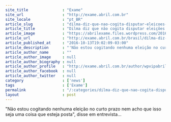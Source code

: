 ```yaml
---
site_title               : "Exame"
site_url                 : "http://exame.abril.com.br"
site_locale              : "pt_BR"
article_slug             : "dilma-diz-que-nao-cogita-disputar-eleicoes-no-curto-prazo"
article_title            : "Dilma diz que não cogita disputar eleições no curto prazo"
article_image            : "https://abrilexame.files.wordpress.com/2016/10/size_960_16_9_dilma-rousseff5.jpg?quality=70&strip=all&w=960"
article_url              : "http://exame.abril.com.br/brasil/dilma-diz-que-nao-cogita-disputar-eleicoes-no-curto-prazo/"
article_published_at     : "2016-10-13T19:02:09-03:00"
article_description      : "'Não estou cogitando nenhuma eleição no curto prazo nem acho que isso seja uma coisa que esteja posta', disse em entrevista..."
article_author_name      : ""
article_author_image     : null
article_author_biography : null
article_author_profile   : "http://exame.abril.com.br/author/wpvipabril/"
article_author_facebook  : null
article_author_twitter   : null
category                 : ['news']
tags                     : ['Exame']
permalink                : "/:categories/dilma-diz-que-nao-cogita-disputar-eleicoes-no-curto-prazo/"
layout                   : post
---
```


"Não estou cogitando nenhuma eleição no curto prazo nem acho que isso seja uma coisa que esteja posta", disse em entrevista...
